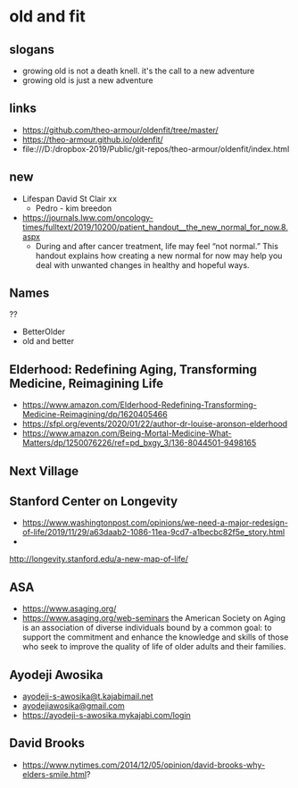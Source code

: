 # old and fit



## slogans

* growing old is not a death knell. it's the call to a new adventure
* growing old is just a new adventure


## links

* https://github.com/theo-armour/oldenfit/tree/master/
* https://theo-armour.github.io/oldenfit/
* file:///D:/dropbox-2019/Public/git-repos/theo-armour/oldenfit/index.html

## new

* Lifespan David St Clair xx
	* Pedro - kim breedon
* https://journals.lww.com/oncology-times/fulltext/2019/10200/patient_handout__the_new_normal_for_now.8.aspx
	* During and after cancer treatment, life may feel “not normal.” This handout explains how creating a new normal for now may help you deal with unwanted changes in healthy and hopeful ways.



## Names

??

* BetterOlder
* old and better


## Elderhood: Redefining Aging, Transforming Medicine, Reimagining Life

* https://www.amazon.com/Elderhood-Redefining-Transforming-Medicine-Reimagining/dp/1620405466
* https://sfpl.org/events/2020/01/22/author-dr-louise-aronson-elderhood
* https://www.amazon.com/Being-Mortal-Medicine-What-Matters/dp/1250076226/ref=pd_bxgy_3/136-8044501-9498165


## Next Village


## Stanford Center on Longevity

* https://www.washingtonpost.com/opinions/we-need-a-major-redesign-of-life/2019/11/29/a63daab2-1086-11ea-9cd7-a1becbc82f5e_story.html
*
http://longevity.stanford.edu/a-new-map-of-life/

## ASA

* https://www.asaging.org/
* https://www.asaging.org/web-seminars
the American Society on Aging is an association of diverse individuals bound by a common goal: to support the commitment and enhance the knowledge and skills of those who seek to improve the quality of life of older adults and their families.


## Ayodeji Awosika

* ayodeji-s-awosika@t.kajabimail.net
* ayodejiawosika@gmail.com
* https://ayodeji-s-awosika.mykajabi.com/login


## David Brooks

* https://www.nytimes.com/2014/12/05/opinion/david-brooks-why-elders-smile.html?

